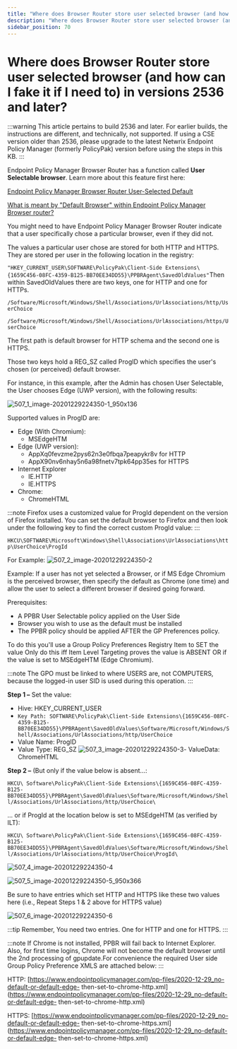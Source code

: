```yaml
---
title: "Where does Browser Router store user selected browser (and how can I fake it if I need to) in versions 2536 and later?"
description: "Where does Browser Router store user selected browser (and how can I fake it if I need to) in versions 2536 and later?"
sidebar_position: 70
---
```


# Where does Browser Router store user selected browser (and how can I fake it if I need to) in versions 2536 and later?

:::warning
This article pertains to build 2536 and later. For earlier builds, the instructions are
different, and technically, not supported. If using a CSE version older than 2536, please upgrade to
the latest Netwrix Endpoint Policy Manager (formerly PolicyPak) version before using the steps in
this KB.
:::


Endpoint Policy Manager Browser Router has a function called **User Selectable browser**. Learn more
about this feature first here:

[Endpoint Policy Manager Browser Router User-Selected Default](/docs/endpointpolicymanager/knowledgebase/browserrouter/videolearningcenter/gettingstarted/userselecteddefault.md)

[What is meant by "Default Browser" within Endpoint Policy Manager Browser router?](/docs/endpointpolicymanager/knowledgebase/browserrouter/knowledgebase/tipsandtricks/defined.md)

You might need to have Endpoint Policy Manager Browser Router indicate that a user specifically
chose a particular browser, even if they did not.

The values a particular user chose are stored for both HTTP and HTTPS. They are stored per user in
the following location in the registry:

`"HKEY_CURRENT_USER\SOFTWARE\PolicyPak\Client-Side Extensions\{1659C456-08FC-4359-B125-BB70EE34DD55}\PPBRAgent\SavedOldValues"`Then
within SavedOldValues there are two keys, one for HTTP and one for HTTPs.

`/Software/Microsoft/Windows/Shell/Associations/UrlAssociations/http/UserChoice`

`/Software/Microsoft/Windows/Shell/Associations/UrlAssociations/https/UserChoice`

The first path is default browser for HTTP schema and the second one is HTTPS.

Those two keys hold a REG_SZ called ProgID which specifies the user's chosen (or perceived) default
browser.

For instance, in this example, after the Admin has chosen User Selectable, the User chooses Edge
(UWP version), with the following results:

![507_1_image-20201229224350-1_950x136](assets/507_1_image-20201229224350-1_950x136.webp)

Supported values in ProgID are:

- Edge (With Chromium):
  - MSEdgeHTM
- Edge (UWP version):
  - AppXq0fevzme2pys62n3e0fbqa7peapykr8v for HTTP
  - AppX90nv6nhay5n6a98fnetv7tpk64pp35es for HTTPS
- Internet Explorer
  - IE.HTTP
  - IE.HTTPS
- Chrome:
  - ChromeHTML

:::note
Firefox uses a customized value for ProgId dependent on the version of Firefox installed.
You can set the default browser to Firefox and then look under the following key to find the correct
custom ProgId value:
:::


`HKCU\SOFTWARE\Microsoft\Windows\Shell\Associations\UrlAssociations\http\UserChoice\ProgId`

For Example:
![507_2_image-20201229224350-2](assets/507_2_image-20201229224350-2.webp)

Example: If a user has not yet selected a Browser, or if MS Edge Chromium is the perceived browser,
then specify the default as Chrome (one time) and allow the user to select a different browser if
desired going forward.

Prerequisites:

- A PPBR User Selectable policy applied on the User Side
- Browser you wish to use as the default must be installed
- The PPBR policy should be applied AFTER the GP Preferences policy.

To do this you'll use a Group Policy Preferences Registry Item to SET the value Only do this iff
Item Level Targeting proves the value is ABSENT OR if the value is set to MSEdgeHTM (Edge Chromium).

:::note
The GPO must be linked to where USERS are, not COMPUTERS, because the logged-in user SID
is used during this operation.
:::


**Step 1 –** Set the value:

- Hive: HKEY_CURRENT_USER
- `Key Path: SOFTWARE\PolicyPak\Client-Side Extensions\{1659C456-08FC-4359-B125-BB70EE34DD55}\PPBRAgent\SavedOldValues\Software/Microsoft/Windows/Shell/Associations/UrlAssociations/http/UserChoice`
- Value Name: ProgID
- Value Type: REG_SZ
  ![507_3_image-20201229224350-3](assets/507_3_image-20201229224350-3.webp)-
  ValueData: ChromeHTML

**Step 2 –** (But only if the value below is absent...:

`HKCU\ Software\PolicyPak\Client-Side Extensions\{1659C456-08FC-4359-B125-BB70EE34DD55}\PPBRAgent\SavedOldValues\Software/Microsoft/Windows/Shell/Associations/UrlAssociations/http/UserChoice\`

... or if ProgId at the location below is set to MSEdgeHTM (as verified by ILT):

`HKCU\ Software\PolicyPak\Client-Side Extensions\{1659C456-08FC-4359-B125-BB70EE34DD55}\PPBRAgent\SavedOldValues\Software/Microsoft/Windows/Shell/Associations/UrlAssociations/http/UserChoice\ProgId\`

![507_4_image-20201229224350-4](assets/507_4_image-20201229224350-4.webp)

![507_5_image-20201229224350-5_950x366](assets/507_5_image-20201229224350-5_950x366.webp)

Be sure to have entries which set HTTP and HTTPS like these two values here (i.e., Repeat Steps 1 &
2 above for HTTPS value)

![507_6_image-20201229224350-6](assets/507_6_image-20201229224350-6.webp)

:::tip
Remember, You need two entries. One for HTTP and one for HTTPS.
:::


:::note
If Chrome is not installed, PPBR will fail back to Internet Explorer. Also, for first time
logins, Chrome will not become the default browser until the 2nd processing of gpupdate.For
convenience the required User side Group Policy Preference XMLS are attached below:
:::


HTTP: [https://www.endpointpolicymanager.com/pp-files/2020-12-29_no-default-or-default-edge-
then-set-to-chrome-http.xml](https://www.endpointpolicymanager.com/pp-files/2020-12-29_no-default-or-default-edge-
then-set-to-chrome-http.xml)

HTTPS: [https://www.endpointpolicymanager.com/pp-files/2020-12-29_no-default-or-default-edge-
then-set-to-chrome-https.xml](https://www.endpointpolicymanager.com/pp-files/2020-12-29_no-default-or-default-edge-
then-set-to-chrome-https.xml)
